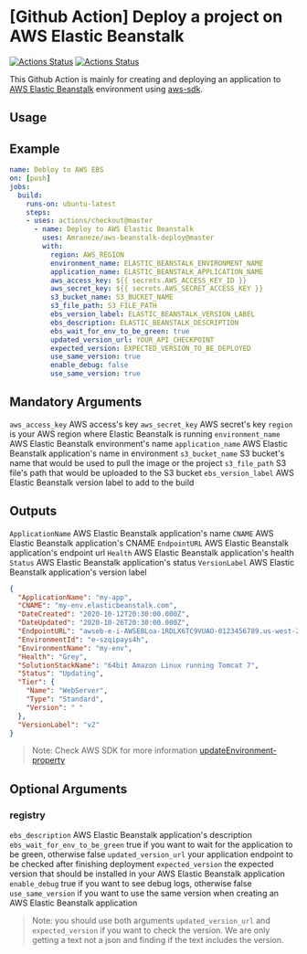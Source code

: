 # [Github Action] Deploy a project on AWS Elastic Beanstalk

[![Actions Status](https://github.com/Amraneze/get-ebs-env-variables/workflows/master/badge.svg)](https://github.com/Amraneze/aws-beanstalk-deploy/actions)
[![Actions Status](https://github.com/Amraneze/get-ebs-env-variables/workflows/branch/badge.svg)](https://github.com/Amraneze/aws-beanstalk-deploy/actions)

This Github Action is mainly for creating and deploying an application to [AWS Elastic Beanstalk](https://aws.amazon.com/fr/elasticbeanstalk/) environment using [aws-sdk](https://www.npmjs.com/package/aws-sdk).

## Usage

## Example

```yaml
name: Debloy to AWS EBS
on: [push]
jobs:
  build:
    runs-on: ubuntu-latest
    steps:
    - uses: actions/checkout@master
      - name: Deploy to AWS Elastic Beanstalk
        uses: Amraneze/aws-beanstalk-deploy@master
        with:
          region: AWS_REGION
          environment_name: ELASTIC_BEANSTALK_ENVIRONMENT_NAME
          application_name: ELASTIC_BEANSTALK_APPLICATION_NAME
          aws_access_key: ${{ secrets.AWS_ACCESS_KEY_ID }}
          aws_secret_key: ${{ secrets.AWS_SECRET_ACCESS_KEY }}
          s3_bucket_name: S3_BUCKET_NAME
          s3_file_path: S3_FILE_PATH
          ebs_version_label: ELASTIC_BEANSTALK_VERSION_LABEL
          ebs_description: ELASTIC_BEANSTALK_DESCRIPTION
          ebs_wait_for_env_to_be_green: true
          updated_version_url: YOUR_API_CHECKPOINT
          expected_version: EXPECTED_VERSION_TO_BE_DEPLOYED
          use_same_version: true
          enable_debug: false
          use_same_version: true
```

## Mandatory Arguments

`aws_access_key` AWS access's key
`aws_secret_key` AWS secret's key
`region` is your AWS region where Elastic Beanstalk is running
`environment_name` AWS Elastic Beanstalk environment's name
`application_name` AWS Elastic Beanstalk application's name in environment
`s3_bucket_name` S3 bucket's name that would be used to pull the image or the project
`s3_file_path` S3 file's path that would be uploaded to the S3 bucket
`ebs_version_label` AWS Elastic Beanstalk version label to add to the build

## Outputs

`ApplicationName` AWS Elastic Beanstalk application's name
`CNAME` AWS Elastic Beanstalk application's CNAME
`EndpointURL` AWS Elastic Beanstalk application's endpoint url
`Health` AWS Elastic Beanstalk application's health
`Status` AWS Elastic Beanstalk application's status
`VersionLabel` AWS Elastic Beanstalk application's version label

```json
{
  "ApplicationName": "my-app",
  "CNAME": "my-env.elasticbeanstalk.com",
  "DateCreated": "2020-10-12T20:30:00.000Z",
  "DateUpdated": "2020-10-26T20:30:00.000Z",
  "EndpointURL": "awseb-e-i-AWSEBLoa-1RDLX6TC9VUAO-0123456789.us-west-2.elb.amazonaws.com",
  "EnvironmentId": "e-szqipays4h",
  "EnvironmentName": "my-env",
  "Health": "Grey",
  "SolutionStackName": "64bit Amazon Linux running Tomcat 7",
  "Status": "Updating",
  "Tier": {
    "Name": "WebServer",
    "Type": "Standard",
    "Version": " "
  },
  "VersionLabel": "v2"
}
```

> Note: Check AWS SDK for more information [updateEnvironment-property](https://docs.aws.amazon.com/AWSJavaScriptSDK/latest/AWS/ElasticBeanstalk.html#updateEnvironment-property)

## Optional Arguments

### registry

`ebs_description` AWS Elastic Beanstalk application's description
`ebs_wait_for_env_to_be_green` true if you want to wait for the application to be green, otherwise false
`updated_version_url` your application endpoint to be checked after finishing deployment
`expected_version` the expected version that should be installed in your AWS Elastic Beanstalk application
`enable_debug` true if you want to see debug logs, otherwise false
`use_same_version` if you want to use the same version when creating an AWS Elastic Beanstalk application

> Note: you should use both arguments `updated_version_url` and `expected_version` if you want to check the version. We are only getting a text not a json and finding if the text includes the version.

